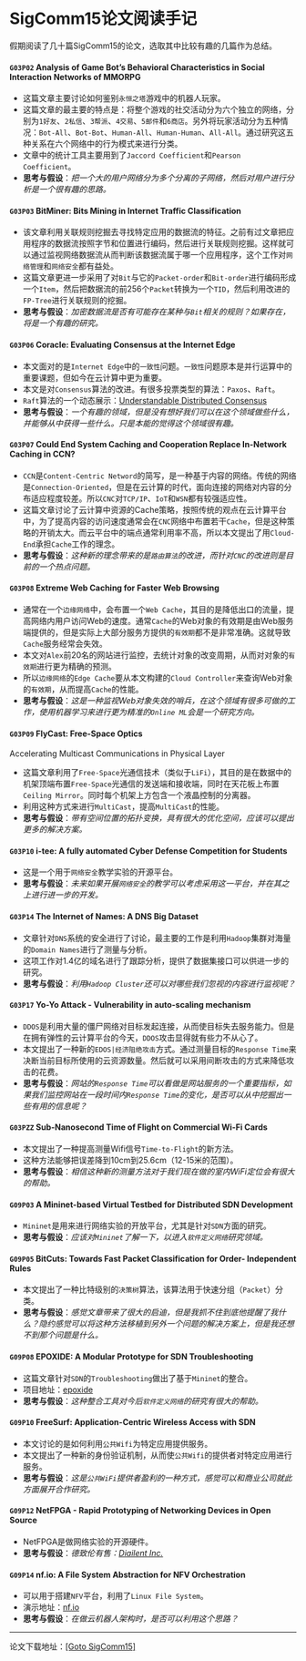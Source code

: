 # SigComm15论文阅读手记   
假期阅读了几十篇SigComm15的论文，选取其中比较有趣的几篇作为总结。

#### `G03P02` Analysis of Game Bot’s Behavioral Characteristics in Social Interaction Networks of MMORPG  
- 这篇文章主要讨论如何鉴别`永恒之塔`游戏中的机器人玩家。
- 这篇文章的最主要的特点是：将整个游戏的社交活动分为六个独立的网络，分别为`1好友`、`2私信`、`3帮派`、`4交易`、`5邮件`和`6商店`。另外将玩家活动分为五种情况：`Bot-All`、`Bot-Bot`、`Human-All`、`Human-Human`、`All-All`。通过研究这五种关系在六个网络中的行为模式来进行分类。
- 文章中的统计工具主要用到了`Jaccord Coefficient`和`Pearson Coefficient`。
- **思考与假设**：*把一个大的用户网络分为多个分离的子网络，然后对用户进行分析是一个很有趣的思路。*

#### `G03P03` BitMiner: Bits Mining in Internet Traffic Classification
- 该文章利用关联规则挖掘去寻找特定应用的数据流的特征。之前有过文章把应用程序的数据流按照字节和位置进行编码，然后进行关联规则挖掘。这样就可以通过监视网络数据流从而判断该数据流属于哪一个应用程序，这个工作对`网络管理`和`网络安全`都有益处。
- 这篇文章更进一步采用了对`Bit`与它的`Packet-order`和`Bit-order`进行编码形成一个`Item`，然后把数据流的前256个`Packet`转换为一个`TID`，然后利用改进的`FP-Tree`进行关联规则的挖掘。
- **思考与假设**：*加密数据流是否有可能存在某种与`Bit`相关的规则？如果存在，将是一个有趣的研究。*

#### `G03P06` Coracle: Evaluating Consensus at the Internet Edge
- 本文面对的是`Internet Edge`中的`一致性`问题。`一致性`问题原本是并行运算中的重要课题，但如今在云计算中更为重要。
- 本文是对`Consensus`算法的改进。有很多投票类型的算法：`Paxos`、`Raft`。
- `Raft`算法的一个动态展示：[Understandable Distributed Consensus](http://thesecretlivesofdata.com/raft/)
- **思考与假设**：*一个有趣的领域，但是没有想好我们可以在这个领域做些什么，并能够从中获得一些什么。只是本能的觉得这个领域很有趣。*

#### `G03P07` Could End System Caching and Cooperation Replace In-Network Caching in CCN?
- `CCN`是`Content-Centric Netword`的简写，是一种基于内容的网络。传统的网络是`Connection-Oriented`，但是在云计算的时代，面向连接的网络对内容的分布适应程度较差。所以`CNC`对`TCP/IP`、`IoT`和`WSN`都有较强适应性。
- 这篇文章讨论了云计算中资源的Cache策略，按照传统的观点在云计算平台中，为了提高内容的访问速度通常会在`CNC`网络中布置若干`Cache`，但是这种策略的开销太大。而云平台中的端点通常利用率不高，所以本文提出了用`Cloud-End`承担`Cache`工作的理念。
- **思考与假设**：*这种新的理念带来的是`路由算法`的改进，而针对`CNC`的改进则是目前的一个热点问题。*

#### `G03P08` Extreme Web Caching for Faster Web Browsing
- 通常在一个`边缘网络`中，会布置一个`Web Cache`，其目的是降低出口的流量，提高网络内用户访问Web的速度。通常`Cache`的Web对象的有效期是由Web服务端提供的，但是实际上大部分服务方提供的`有效期`都不是非常准确。这就导致`Cache`服务经常会失效。
- 本文对`Alex`前20名的网站进行监控，去统计对象的改变周期，从而对对象的`有效期`进行更为精确的预测。
- 所以`边缘网络`的`Edge Cache`要从本文构建的`Cloud Controller`来查询Web对象的`有效期`，从而提高`Cache`的性能。
- **思考与假设**：*这是一种监视Web对象失效的哨兵，在这个领域有很多可做的工作，使用机器学习来进行更为精准的`Online ML`会是一个研究方向。*  

#### `G03P09` FlyCast: Free-Space Optics
Accelerating Multicast Communications in Physical Layer
- 这篇文章利用了`Free-Space`光通信技术（类似于`LiFi`），其目的是在数据中的机架顶端布置`Free-Space`光通信的发送端和接收端，同时在天花板上布置`Ceiling Mirror`。同时每个机架上方包含一个液晶控制的分离器。
- 利用这种方式来进行`MultiCast`，提高`MultiCast`的性能。
- **思考与假设**：*带有空间位置的拓扑变换，具有很大的优化空间，应该可以提出更多的解决方案。*  

#### `G03P10` i-tee: A fully automated Cyber Defense Competition for Students
- 这是一个用于`网络安全`教学实验的开源平台。
- **思考与假设**：*未来如果开展`网络安全`的教学可以考虑采用这一平台，并在其之上进行进一步的开发。*

#### `G03P14` The Internet of Names: A DNS Big Dataset
- 文章针对`DNS`系统的安全进行了讨论，最主要的工作是利用`Hadoop`集群对海量的`Domain Names`进行了测量与分析。
- 这项工作对1.4亿的域名进行了跟踪分析，提供了数据集接口可以供进一步的研究。
- **思考与假设**：*利用`Hadoop Cluster`还可以对哪些我们忽视的内容进行监视呢？*

#### `G03P17` Yo-Yo Attack - Vulnerability in auto-scaling mechanism
- `DDOS`是利用大量的僵尸网络对目标发起连接，从而使目标失去服务能力。但是在拥有弹性的云计算平台的今天，`DDOS`攻击显得就有些力不从心了。
- 本文提出了一种新的`EDOS|经济阻绝攻击`方式。通过测量目标的`Response Time`来决断当前目标所使用的云资源数量。然后就可以采用间断攻击的方式来降低攻击的花费。
- **思考与假设**：*网站的`Response Time`可以看做是网站服务的一个重要指标，如果我们监控网站在一段时间内`Response Time`的变化，是否可以从中挖掘出一些有用的信息呢？*

#### `G03PZZ` Sub-Nanosecond Time of Flight on Commercial Wi-Fi Cards
- 本文提出了一种提高测量Wifi信号`Time-to-Flight`的新方法。
- 这种方法能够把误差降到10cm到25.6cm（12-15米的范围）。
- **思考与假设**：*相信这种新的测量方法对于我们现在做的室内WiFi定位会有很大的帮助。*

#### `G09P03` A Mininet-based Virtual Testbed for Distributed SDN Development
- `Mininet`是用来进行网络实验的开放平台，尤其是针对`SDN`方面的研究。
- **思考与假设**：*应该对`Mininet`了解一下，以进入`软件定义网络`研究领域。*

#### `G09P05` BitCuts: Towards Fast Packet Classification for Order- Independent Rules
- 本文提出了一种比特级别的`决策树`算法，该算法用于快速分组（`Packet`）分类。
- **思考与假设**：*感觉文章带来了很大的启迪，但是我抓不住到底他提醒了我什么？隐约感觉可以将这种方法移植到另外一个问题的解决方案上，但是我还想不到那个问题是什么。*

#### `G09P08` EPOXIDE: A Modular Prototype for SDN Troubleshooting
- 这篇文章针对`SDN`的`Troubleshooting`做出了基于`Mininet`的整合。
- 项目地址：[epoxide](http://github.com/nemethf/epoxide)
- **思考与假设**：*这种整合工具对今后`软件定义网络`的研究有很大的帮助。*

#### `G09P10` FreeSurf: Application-Centric Wireless Access with SDN
- 本文讨论的是如何利用`公共Wifi`为特定应用提供服务。
- 本文提出了一种新的身份验证机制，从而使`公共Wifi`的提供者对特定应用进行服务。
- **思考与假设**：*这是`公共WiFi`提供者盈利的一种方式，感觉可以和商业公司就此方面展开合作研究。*

#### `G09P12` NetFPGA - Rapid Prototyping of Networking Devices in Open Source
- NetFPGA是做网络实验的开源硬件。
- **思考与假设**：*德致伦有售：[Diailent Inc.](http://www.digilentinc.com)*

#### `G09P14` nf.io: A File System Abstraction for NFV Orchestration
- 可以用于搭建`NFV`平台，利用了`Linux File System`。
- 演示地址：[nf.io](http://faizulbari.github.io/nf.io/)
- **思考与假设**：*在做云机器人架构时，是否可以利用这个思路？*

----
论文下载地址：[\[Goto SigComm15\]](http://dl.acm.org/citation.cfm?id=2785956)
